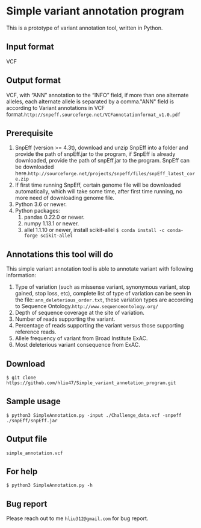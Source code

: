 # Simple variant annotation program

This is a prototype of variant annotation tool, written in Python.

## Input format
VCF

## Output format
VCF, with “ANN” annotation to the “INFO” field, if more than one alternate alleles, each alternate allele is separated by a comma."ANN" field is according to Variant annotations in VCF format.``http://snpeff.sourceforge.net/VCFannotationformat_v1.0.pdf``

## Prerequisite
  1. SnpEff (version >= 4.3t), download and unzip SnpEff into a folder and provide the path of snpEff.jar to the program, if SnpEff is already downloaded, provide the path of snpEff.jar to the program. SnpEff can be downloaded here.``http://sourceforge.net/projects/snpeff/files/snpEff_latest_core.zip``
  2. If first time running SnpEff, certain genome file will be downloaded automatically, which will take some time, after first time running, no more need of downloading genome file. 
  3. Python 3.6 or newer.
  4. Python packages: 
      1. pandas 0.22.0 or newer.
      2. numpy 1.13.1 or newer. 
      3. allel 1.1.10 or newer, install scikit-allel ``$ conda install -c conda-forge scikit-allel`` 
    
## Annotations this tool will do
This simple variant annotation tool is able to annotate variant with following information:
  1.	Type of variation (such as missense variant, synonymous variant, stop gained, stop loss, etc), complete list of type of variation can be seen in the file: ``ann_deleterious_order.txt``, these variation types are according to Sequence Ontology.``http://www.sequenceontology.org/``
  2.	Depth of sequence coverage at the site of variation.
  3.	Number of reads supporting the variant.
  4.	Percentage of reads supporting the variant versus those supporting reference reads.
  5.	Allele frequency of variant from Broad Institute ExAC.
  6.	Most deleterious variant consequence from ExAC.

## Download
``$ git clone https://github.com/hliu47/Simple_variant_annotation_program.git``

## Sample usage
``$ python3 SimpleAnnotation.py -input ./Challenge_data.vcf -snpeff ./snpEff/snpEff.jar``

## Output file
``simple_annotation.vcf``

## For help
``$ python3 SimpleAnnotation.py -h``

## Bug report
Please reach out to me ``hliu312@gmail.com`` for bug report.
